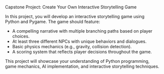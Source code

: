 Capstone Project: Create Your Own Interactive Storytelling Game

In this project, you will develop an interactive storytelling game using Python and Pygame. The game should feature:
- A compelling narrative with multiple branching paths based on player choices.
- At least three different NPCs with unique behaviors and dialogues.
- Basic physics mechanics (e.g., gravity, collision detection).
- A scoring system that reflects player decisions throughout the game.

This project will showcase your understanding of Python programming, game mechanics, AI implementation, and interactive storytelling techniques.